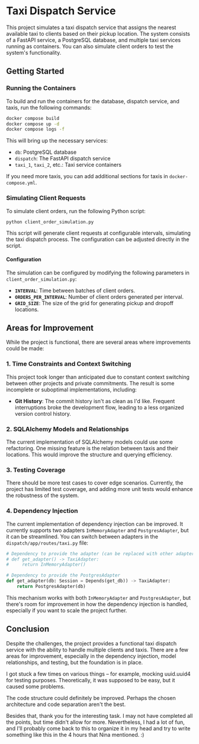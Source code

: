 # Taxi Dispatch Service

This project simulates a taxi dispatch service that assigns the nearest available taxi to clients based on their pickup location. The system consists of a FastAPI service, a PostgreSQL database, and multiple taxi services running as containers. You can also simulate client orders to test the system's functionality.

## Getting Started

### Running the Containers

To build and run the containers for the database, dispatch service, and taxis, run the following commands:

```bash
docker compose build
docker compose up -d
docker compose logs -f
```

This will bring up the necessary services:

- `db`: PostgreSQL database
- `dispatch`: The FastAPI dispatch service
- `taxi_1`, `taxi_2`, etc.: Taxi service containers

If you need more taxis, you can add additional sections for taxis in `docker-compose.yml`.

### Simulating Client Requests

To simulate client orders, run the following Python script:

```bash
python client_order_simulation.py
```

This script will generate client requests at configurable intervals, simulating the taxi dispatch process. The configuration can be adjusted directly in the script.

#### Configuration

The simulation can be configured by modifying the following parameters in `client_order_simulation.py`:

- **`INTERVAL`**: Time between batches of client orders.
- **`ORDERS_PER_INTERVAL`**: Number of client orders generated per interval.
- **`GRID_SIZE`**: The size of the grid for generating pickup and dropoff locations.

## Areas for Improvement

While the project is functional, there are several areas where improvements could be made:

### 1. Time Constraints and Context Switching

This project took longer than anticipated due to constant context switching between other projects and private commitments. The result is some incomplete or suboptimal implementations, including:

- **Git History**: The commit history isn't as clean as I'd like. Frequent interruptions broke the development flow, leading to a less organized version control history.
  
### 2. SQLAlchemy Models and Relationships

The current implementation of SQLAlchemy models could use some refactoring. One missing feature is the relation between taxis and their locations. This would improve the structure and querying efficiency.

### 3. Testing Coverage

There should be more test cases to cover edge scenarios. Currently, the project has limited test coverage, and adding more unit tests would enhance the robustness of the system.

### 4. Dependency Injection

The current implementation of dependency injection can be improved. It currently supports two adapters `InMemoryAdapter` and `PostgresAdapter`, but it can be streamlined. You can switch between adapters in the `dispatch/app/routes/taxi.py` file:

```python
# Dependency to provide the adapter (can be replaced with other adapters like PostgresAdapter)
# def get_adapter() -> TaxiAdapter:
#     return InMemoryAdapter()

# Dependency to provide the PostgresAdapter
def get_adapter(db: Session = Depends(get_db)) -> TaxiAdapter:
    return PostgresAdapter(db)
```

This mechanism works with both `InMemoryAdapter` and `PostgresAdapter`, but there's room for improvement in how the dependency injection is handled, especially if you want to scale the project further.

## Conclusion

Despite the challenges, the project provides a functional taxi dispatch service with the ability to handle multiple clients and taxis. There are a few areas for improvement, especially in the dependency injection, model relationships, and testing, but the foundation is in place.

I got stuck a few times on various things – for example, mocking uuid.uuid4 for testing purposes. Theoretically, it was supposed to be easy, but it caused some problems.

The code structure could definitely be improved. Perhaps the chosen architecture and code separation aren't the best.

Besides that, thank you for the interesting task. I may not have completed all the points, but time didn't allow for more. Nevertheless, I had a lot of fun, and I'll probably come back to this to organize it in my head and try to write something like this in the 4 hours that Nina mentioned. :)